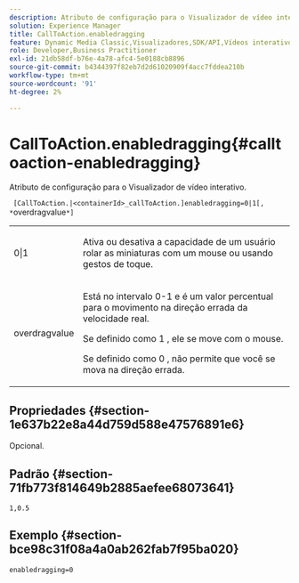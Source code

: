 ```yaml
---
description: Atributo de configuração para o Visualizador de vídeo interativo.
solution: Experience Manager
title: CallToAction.enabledragging
feature: Dynamic Media Classic,Visualizadores,SDK/API,Vídeos interativos
role: Developer,Business Practitioner
exl-id: 21db58df-b76e-4a78-afc4-5e0188cb8896
source-git-commit: b4344397f82eb7d2d61020909f4acc7fddea210b
workflow-type: tm+mt
source-wordcount: '91'
ht-degree: 2%

---
```


# CallToAction.enabledragging{#calltoaction-enabledragging}

Atributo de configuração para o Visualizador de vídeo interativo.

` [CallToAction.|<containerId>_callToAction.]enabledragging=0|1[, *`overdragvalue`*]`

<table id="table_441553CD34C94A58A9D7CBF772DEDDB6"> 
 <tbody> 
  <tr> 
   <td colname="col1"> <p> <span class="codeph"> 0|1  </span> </p> </td> 
   <td colname="col2"> <p> Ativa ou desativa a capacidade de um usuário rolar as miniaturas com um mouse ou usando gestos de toque. </p> </td> 
  </tr> 
  <tr> 
   <td colname="col1"> <p> <span class="codeph"> <span class="varname"> overdragvalue  </span> </span> </p> </td> 
   <td colname="col2"> <p> Está no intervalo <span class="codeph"> 0-1 </span> e é um valor percentual para o movimento na direção errada da velocidade real. </p> <p>Se definido como <span class="codeph"> 1 </span>, ele se move com o mouse. </p> <p>Se definido como <span class="codeph"> 0 </span>, não permite que você se mova na direção errada. </p> </td> 
  </tr> 
 </tbody> 
</table>

## Propriedades {#section-1e637b22e8a44d759d588e47576891e6}

Opcional.

## Padrão {#section-71fb773f814649b2885aefee68073641}

`1,0.5`

## Exemplo {#section-bce98c31f08a4a0ab262fab7f95ba020}

```
enabledragging=0
```

